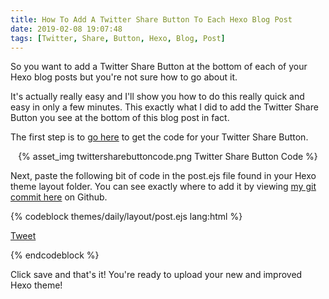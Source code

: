 ```yaml
---
title: How To Add A Twitter Share Button To Each Hexo Blog Post
date: 2019-02-08 19:07:48
tags: [Twitter, Share, Button, Hexo, Blog, Post]
---
```


So you want to add a Twitter Share Button at the bottom of each of your Hexo blog posts but you're not sure how to go about it. 

It's actually really easy and I'll show you how to do this really quick and easy in only a few minutes. This exactly what I did to add the Twitter Share Button you see at the bottom of this blog post in fact.

The first step is to [go here](https://publish.twitter.com/?buttonType=TweetButton&widget=Button) to get the code for your Twitter Share Button.

<center>{% asset_img twittersharebuttoncode.png Twitter Share Button Code %}</center>

Next, paste the following bit of code in the post.ejs file found in your Hexo theme layout folder. You can see exactly where to add it by viewing [my git commit here](https://github.com/SteveLongoria/hexo-blog/commit/b6b826adc92938b872bffe1eb94e25c2ef5adb1e) on Github.

{% codeblock themes/daily/layout/post.ejs lang:html %}

<a href="https://twitter.com/share?ref_src=twsrc%5Etfw" class="twitter-share-button" data-show-count="false">Tweet</a><script async src="https://platform.twitter.com/widgets.js" charset="utf-8"></script>

{% endcodeblock %}

Click save and that's it! You're ready to upload your new and improved Hexo theme!